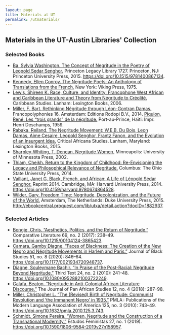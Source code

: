 ```yaml
---
layout: page
title: Materials at UT
permalink: /utmaterials/
---
```


<style>
    body {
  background-image: url('{{site.baseurl}}/assets/images/newspaper.png');
  background-repeat: no-repeat;
  background-size: cover;
}
</style>

## Materials in the UT-Austin Libraries' Collection

### Selected Books

- [Ba, Sylvia Washington. The Concept of Negritude in the Poetry of Leopold Sedar Senghor.](https://search.lib.utexas.edu/permalink/01UTAU_INST/be14ds/alma991057972467006011) Princeton Legacy Library 1727. Princeton, NJ: Princeton University Press, 2015. https://doi.org/10.1515/9781400867134.
- [Kennedy, Ellen Conroy. The Negritude Poets: An Anthology of Translations from the French.](https://search.lib.utexas.edu/permalink/01UTAU_INST/be14ds/alma991043093049706011) New York: Viking Press, 1975.
- [Lewis, Shireen K. Race, Culture, and Identity: Francophone West African and Caribbean Literature and Theory from Négritude to Créolité.](https://search.lib.utexas.edu/permalink/01UTAU_INST/be14ds/alma991016634659706011) Caribbean Studies. Lanham: Lexington Books, 2006.
- [Miller, F. Bart. Rethinking Négritude through Léon-Gontran Damas.](https://search.lib.utexas.edu/permalink/01UTAU_INST/be14ds/alma991058387987806011) Francopolyphonies 16. Amsterdam: Editions Rodopi B.V., 2014.
[Piquion, René. Les “trois grands” de la négritude.](https://search.lib.utexas.edu/permalink/01UTAU_INST/be14ds/alma991025659399706011) Port-au-Prince, Haïti: Impr. Henri Deschamps, 1959.
- [Rabaka, Reiland. The Negritude Movement: W.E.B. Du Bois, Leon Damas, Aime Cesaire, Leopold Senghor, Frantz Fanon, and the Evolution of an Insurgent Idea.](https://search.lib.utexas.edu/permalink/01UTAU_INST/be14ds/alma991058399209406011) Critical Africana Studies. Lanham, Maryland: Lexington Books, 2015.
- [Sharpley-Whiting, T. Denean. Negritude Women.](https://search.lib.utexas.edu/permalink/01UTAU_INST/be14ds/alma991051951249706011) Minneapolis: University of Minnesota Press, 2002.
- [Thiam, Cheikh. Return to the Kingdom of Childhood: Re-Envisioning the Legacy and Philosophical Relevance of Negritude.](https://search.lib.utexas.edu/permalink/01UTAU_INST/be14ds/alma991058289325206011) Columbus: The Ohio State University Press, 2014.
- [Vaillant, Janet G. Black, French, and African: A Life of Léopold Sédar Senghor.](https://search.lib.utexas.edu/permalink/01UTAU_INST/be14ds/alma991057929609006011) Reprint 2014. Cambridge, MA: Harvard University Press, 2014. https://doi.org/10.4159/harvard.9780674864528.
- [Wilder, Gary. Freedom Time: Negritude, Decolonization, and the Future of the World.](https://search.lib.utexas.edu/permalink/01UTAU_INST/be14ds/alma991058206906906011) Amsterdam, The Netherlands: Duke University Press, 2015. http://ebookcentral.proquest.com/lib/utxa/detail.action?docID=1882937.


### Selected Articles
- [Bongie, Chris. “Aesthetics, Politics, and the Return of Negritude.”](https://search.lib.utexas.edu/permalink/01UTAU_INST/apl7st/cdi_proquest_journals_1949619481) Comparative Literature 69, no. 2 (2017): 238–49. https://doi.org/10.1215/00104124-3865423.
- [Camara, Gamby Diagne. “Faces of Blackness: The Creation of the New Negro and Négritude Movements in Harlem and Paris.”](https://search.lib.utexas.edu/permalink/01UTAU_INST/apl7st/cdi_proquest_journals_2447807815) Journal of Black Studies 51, no. 8 (2020): 846–64. https://doi.org/10.1177/0021934720948737.
- [Diagne, Souleymane Bachir. “In Praise of the Post-Racial: Negritude Beyond Negritude.”](https://search.lib.utexas.edu/permalink/01UTAU_INST/apl7st/cdi_informaworld_taylorfrancis_310_1080_09528821003722249) Third Text 24, no. 2 (2010): 241–48. https://doi.org/10.1080/09528821003722249.
- [Galafa, Beaton. “Negritude in Anti-Colonial African Literature Discourse.”](https://search.lib.utexas.edu/permalink/01UTAU_INST/apl7st/cdi_proquest_journals_2131145021) The Journal of Pan African Studies 12, no. 4 (2018): 287–98.
- [Miller, Christopher L. “The (Revised) Birth of Negritude: Communist Revolution and ‘the Immanent Negro’ in 1935.”](https://search.lib.utexas.edu/permalink/01UTAU_INST/apl7st/cdi_proquest_journals_749332820) PMLA : Publications of the Modern Language Association of America 125, no. 3 (2010): 743–49. https://doi.org/10.1632/pmla.2010.125.3.743.
- [Schmidt, Simone Pereira. “Women, Negritude and the Construction of a Transnational Modernity.”](https://search.lib.utexas.edu/permalink/01UTAU_INST/apl7st/cdi_proquest_journals_2242889773) Estudos Feministas 27, no. 1 (2019). https://doi.org/10.1590/1806-9584-2019v27n158957.
